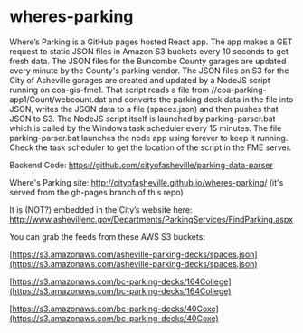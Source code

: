 # wheres-parking

Where’s Parking is a GitHub pages hosted React app. The app makes a GET request to static JSON files in Amazon S3 buckets every 10 seconds to get fresh data. The JSON files for the Buncombe County garages are updated every minute by the County's parking vendor. The JSON files on S3 for the City of Asheville garages are created and updated by a NodeJS script running on coa-gis-fme1. That script reads a file from //coa-parking-app1/Count/webcount.dat and converts the parking deck data in the file into JSON, writes the JSON data to a file (spaces.json) and then pushes that JSON to S3. The NodeJS script itself is launched by parking-parser.bat which is called by the Windows task scheduler every 15 minutes. The file parking-parser.bat launches the node app using forever to keep it running. Check the task scheduler to get the location of the script in the FME server.

Backend Code: https://github.com/cityofasheville/parking-data-parser 

Where's Parking site: http://cityofasheville.github.io/wheres-parking/ (it's served from the gh-pages branch of this repo)

It is (NOT?) embedded in the City’s website here: http://www.ashevillenc.gov/Departments/ParkingServices/FindParking.aspx

You can grab the feeds from these AWS S3 buckets:

[https://s3.amazonaws.com/asheville-parking-decks/spaces.json](https://s3.amazonaws.com/asheville-parking-decks/spaces.json)

[https://s3.amazonaws.com/bc-parking-decks/164College](https://s3.amazonaws.com/bc-parking-decks/164College)

[https://s3.amazonaws.com/bc-parking-decks/40Coxe](https://s3.amazonaws.com/bc-parking-decks/40Coxe)

